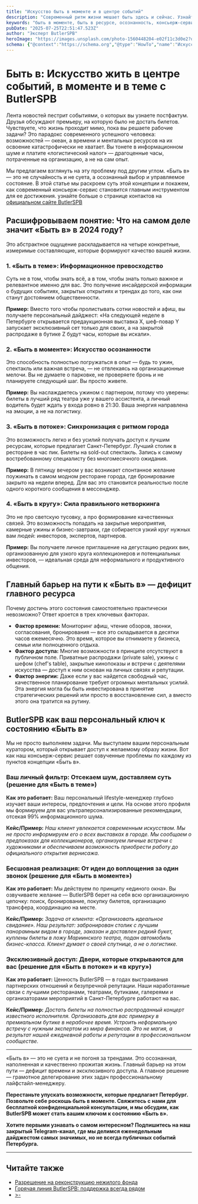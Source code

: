 ```yaml
---
title: "Искусство быть в моменте и в центре событий"
description: "Современный ритм жизни мешает быть здесь и сейчас. Узнайте, как научиться быть в моменте, в ресурсе и в курсе главных событий Санкт-Петербурга с ButlerSPB."
keywords: "быть в моменте, быть в ресурсе, осознанность, консьерж-сервис, ButlerSPB, жизнь в Петербурге, лайфстайл"
pubDate: "2025-07-25T22:51:47.523Z"
author: "Эксперт ButlerSPB"
heroImage: "https://images.unsplash.com/photo-1560448204-e02f11c3d0e2?q=80&w=2070&auto=format&fit=crop"
schema: {"@context":"https://schema.org","@type":"HowTo","name":"Искусство быть в моменте и в центре событий","description":"Современный ритм жизни мешает быть здесь и сейчас. Узнайте, как научиться быть в моменте, в ресурсе и в курсе главных событий Санкт-Петербурга с ButlerSPB.","image":{"@type":"ImageObject","url":"https://images.unsplash.com/photo-1560448204-e02f11c3d0e2?q=80&w=2070&auto=format&fit=crop"},"aggregateRating":{"@type":"AggregateRating","ratingValue":"5.0","reviewCount":447,"bestRating":"5","worstRating":"1"},"publisher":{"@type":"Organization","name":"Блог ButlerSPB","logo":{"@type":"ImageObject","url":"https://butlerspb-blog.netlify.app/favicon.ico"}},"mainEntityOfPage":{"@type":"WebPage","@id":"https://butlerspb-blog.netlify.app/blog/byt-v/"}}
---
```

# Быть в: Искусство жить в центре событий, в моменте и в теме с ButlerSPB

Лента новостей пестрит событиями, о которых вы узнаете постфактум. Друзья обсуждают премьеру, на которую было не достать билетов. Чувствуете, что жизнь проходит мимо, пока вы решаете рабочие задачи? Это парадокс современного успешного человека: возможностей — океан, а времени и ментальных ресурсов на их освоение катастрофически не хватает. Вы тонете в информационном шуме и платите «логистический налог» — драгоценные часы, потраченные на организацию, а не на сам опыт.

Мы предлагаем взглянуть на эту проблему под другим углом. «Быть в» — это не случайность и не суета, а осознанный выбор и управляемое состояние. В этой статье мы раскроем суть этой концепции и покажем, как современный консьерж-сервис становится главным инструментом для ее достижения. узнайте больше о странице контактов на <a href="https://butlerspb.ru/contacts" target="_blank" rel="nofollow">официальном сайте ButlerSPB</a>

## Расшифровываем понятие: Что на самом деле значит «Быть в» в 2024 году?

Это абстрактное ощущение раскладывается на четыре конкретные, измеримые составляющие, которые формируют качество вашей жизни.

### 1. «Быть в теме»: Информационное превосходство

Суть не в том, чтобы знать всё, а в том, чтобы знать только важное и релевантное именно для вас. Это получение инсайдерской информации о будущих событиях, закрытых открытиях и трендах до того, как они станут достоянием общественности.

**Пример:** Вместо того чтобы пролистывать сотни новостей и афиш, вы получаете персональный дайджест: «На следующей неделе в Петербурге открывается предаукционная выставка Х, шеф-повар Y запускает эксклюзивный сет только для своих, а на закрытой распродаже в бутике Z будут часы, которые вы искали».

### 2. «Быть в моменте»: Искусство осознанности

Это способность полностью погружаться в опыт — будь то ужин, спектакль или важная встреча, — не отвлекаясь на организационные мелочи. Вы не думаете о парковке, не проверяете бронь и не планируете следующий шаг. Вы просто живете.

**Пример:** Вы наслаждаетесь ужином с партнером, потому что уверены: билеты в лучший ряд театра уже у вашего ассистента, а личный водитель будет ждать у входа ровно в 21:30. Ваша энергия направлена на эмоции, а не на логистику.

### 3. «Быть в потоке»: Синхронизация с ритмом города

Это возможность легко и без усилий получать доступ к лучшим ресурсам, которые предлагает Санкт-Петербург. Лучший столик в ресторане в час пик. Билеты на sold-out спектакль. Запись к самому востребованному специалисту без многомесячного ожидания.

**Пример:** В пятницу вечером у вас возникает спонтанное желание поужинать в самом модном ресторане города, где бронирование закрыто на недели вперед. Для вас это становится реальностью после одного короткого сообщения в мессенджер.

### 4. «Быть в кругу»: Сила правильного нетворкинга

Это не про светскую тусовку, а про формирование качественных связей. Это возможность попадать на закрытые мероприятия, камерные ужины и бизнес-завтраки, где собирается узкий круг нужных вам людей: инвесторов, экспертов, партнеров.

**Пример:** Вы получаете личное приглашение на дегустацию редких вин, организованную для узкого круга коллекционеров и потенциальных инвесторов, — идеальная среда для неформального и продуктивного общения.

## Главный барьер на пути к «Быть в» — дефицит главного ресурса

Почему достичь этого состояния самостоятельно практически невозможно? Ответ кроется в трех ключевых факторах.

*   **Фактор времени:** Мониторинг афиш, чтение обзоров, звонки, согласования, бронирования — все это складывается в десятки часов ежемесячно. Это время, которое вы отнимаете у бизнеса, семьи или полноценного отдыха.
*   **Фактор доступа:** Многие возможности в принципе отсутствуют в публичном поле. Приватные распродажи (private sale), ужины с шефом (chef's table), закрытые кинопоказы и встречи с деятелями искусства — доступ к ним основан на личных связях и репутации.
*   **Фактор энергии:** Даже если у вас найдется свободный час, качественное планирование требует огромных ментальных усилий. Эта энергия могла бы быть инвестирована в принятие стратегических решений или просто в восстановление сил, а вместо этого она тратится на рутину.

## ButlerSPB как ваш персональный ключ к состоянию «Быть в»

Мы не просто выполняем задачи. Мы выступаем вашим персональным куратором, который открывает доступ к желаемому образу жизни. Вот как наш консьерж-сервис решает озвученные проблемы по каждому из пунктов концепции «Быть в».

### Ваш личный фильтр: Отсекаем шум, доставляем суть (решение для «Быть в теме»)

**Как это работает:** Ваш персональный lifestyle-менеджер глубоко изучает ваши интересы, предпочтения и цели. На основе этого профиля мы формируем для вас ультраперсонализированные рекомендации, отсекая 99% информационного шума.

**Кейс/Пример:** *Наш клиент увлекается современным искусством. Мы не просто информируем его о всех выставках в городе. Мы сообщаем о предпоказах для коллекционеров, организуем личные встречи с художниками и обеспечиваем возможность приобрести работу до официального открытия вернисажа.*

### Бесшовная реализация: От идеи до воплощения за один звонок (решение для «Быть в моменте»)

**Как это работает:** Мы действуем по принципу «единого окна». Вы озвучиваете желание — ButlerSPB берет на себя всю организационную цепочку: поиск, бронирование, покупку билетов, организацию трансфера, координацию на месте.

**Кейс/Пример:** *Задача от клиента: «Организовать идеальное свидание». Наш результат: забронирован столик с лучшим панорамным видом в городе, заказан и доставлен редкий букет, куплены билеты в ложу Мариинского театра, подан автомобиль бизнес-класса. Клиент думает о своей спутнице, а не о логистике.*

### Эксклюзивный доступ: Двери, которые открываются для вас (решение для «Быть в потоке» и «в кругу»)

**Как это работает:** Ценность ButlerSPB — в годах выстраивания партнерских отношений и безупречной репутации. Наши наработанные связи с лучшими ресторанами, театрами, бутиками, галереями и организаторами мероприятий в Санкт-Петербурге работают на вас.

**Кейс/Пример:** *Достать билеты на полностью распроданный концерт известного исполнителя. Организовать для вас примерку в премиальном бутике в нерабочее время. Устроить неформальную встречу с нужным экспертом из мира финансов. Это не магия, а результат нашей ежедневной работы и репутации в профессиональном сообществе.*

***

«Быть в» — это не суета и не погоня за трендами. Это осознанная, наполненная и качественно прожитая жизнь. Главный барьер на этом пути — дефицит времени и эксклюзивного доступа. А главное решение — грамотное делегирование этих задач профессиональному лайфстайл-менеджеру.

**Перестаньте упускать возможности, которые предлагает Петербург. Позвольте себе роскошь быть в моменте. Свяжитесь с нами для бесплатной конфиденциальной консультации, и мы обсудим, как ButlerSPB может стать вашим ключом к состоянию «Быть в».**

**Хотите первыми узнавать о самом интересном? Подпишитесь на наш закрытый Telegram-канал, где мы делимся еженедельным дайджестом самых значимых, но не всегда публичных событий Петербурга.**

---

## Читайте также

*   [Разрешение на реконструкцию нежилого фонда](/blog/poluchenie-razresheniya-na-rekonstrukciyu-pri-perevode-v-nezhiloy-fond/)
*   [Горячая линия ButlerSPB: поддержка всегда рядом](/blog/goryachaya-liniya/)
*   [>-](/blog/agentstvo-nedvizhimosti-sdat-kvartiru-v-sankt-peterburge/)

